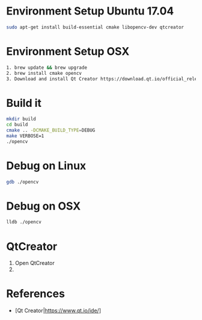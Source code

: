 # Environment Setup Ubuntu 17.04
```bash
sudo apt-get install build-essential cmake libopencv-dev qtcreator
```

# Environment Setup OSX
```bash
1. brew update && brew upgrade
2. brew install cmake opencv
3. Download and install Qt Creator https://download.qt.io/official_releases/qtcreator/4.3/4.3.1/qt-creator-opensource-mac-x86_64-4.3.1.dmg
```

# Build it
```bash
mkdir build
cd build
cmake .. -DCMAKE_BUILD_TYPE=DEBUG
make VERBOSE=1
./opencv
```

# Debug on Linux
```bash
gdb ./opencv
```

# Debug on OSX
```bash
lldb ./opencv
```

# QtCreator
1. Open QtCreator
2. 

# References
* [Qt Creator|https://www.qt.io/ide/]

